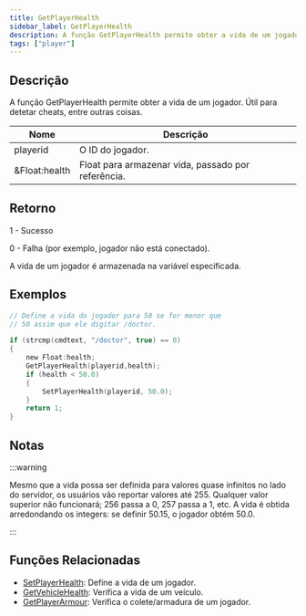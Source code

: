 ```yaml
---
title: GetPlayerHealth
sidebar_label: GetPlayerHealth
description: A função GetPlayerHealth permite obter a vida de um jogador.
tags: ["player"]
---
```


## Descrição

A função GetPlayerHealth permite obter a vida de um jogador. Útil para detetar cheats, entre outras coisas.

| Nome          | Descrição                                          |
| ------------- | -------------------------------------------------- |
| playerid      | O ID do jogador.                                   |
| &Float:health | Float para armazenar vida, passado por referência. |

## Retorno

1 - Sucesso

0 - Falha (por exemplo, jogador não está conectado).

A vida de um jogador é armazenada na variável especificada.

## Exemplos

```c
// Define a vida do jogador para 50 se for menor que
// 50 assim que ele digitar /doctor.

if (strcmp(cmdtext, "/doctor", true) == 0)
{
    new Float:health;
    GetPlayerHealth(playerid,health);
    if (health < 50.0)
    {
        SetPlayerHealth(playerid, 50.0);
    }
    return 1;
}
```

## Notas

:::warning

Mesmo que a vida possa ser definida para valores quase infinitos no lado do servidor, os usuários vão reportar valores até 255. Qualquer valor superior não funcionará; 256 passa a 0, 257 passa a 1, etc. A vida é obtida arredondando os integers: se definir 50.15, o jogador obtém 50.0.

:::

## Funções Relacionadas

- [SetPlayerHealth](SetPlayerHealth): Define a vida de um jogador.
- [GetVehicleHealth](GetVehicleHealth): Verifica a vida de um veículo.
- [GetPlayerArmour](GetPlayerArmour): Verifica o colete/armadura de um jogador.
